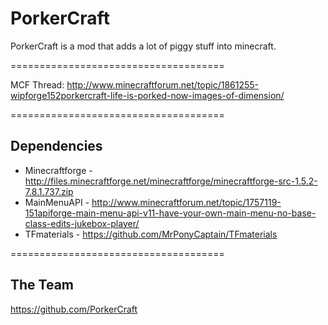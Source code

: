 # PorkerCraft

PorkerCraft is a mod that adds a lot of piggy stuff into minecraft.

=====================================

MCF Thread: http://www.minecraftforum.net/topic/1861255-wipforge152porkercraft-life-is-porked-now-images-of-dimension/

=====================================

## Dependencies

+ Minecraftforge - http://files.minecraftforge.net/minecraftforge/minecraftforge-src-1.5.2-7.8.1.737.zip
+ MainMenuAPI - http://www.minecraftforum.net/topic/1757119-151apiforge-main-menu-api-v11-have-your-own-main-menu-no-base-class-edits-jukebox-player/
+ TFmaterials - https://github.com/MrPonyCaptain/TFmaterials

=====================================

## The Team
https://github.com/PorkerCraft

